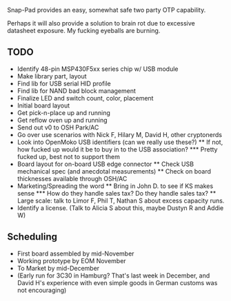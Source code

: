 Snap-Pad provides an easy, somewhat safe two party OTP capability.

Perhaps it will also provide a solution to brain rot due to excessive datasheet exposure. My fucking eyeballs are burning.

TODO
----

* Identify 48-pin MSP430F5xx series chip w/ USB module
* Make library part, layout
* Find lib for USB serial HID profile
* Find lib for NAND bad block management
* Finalize LED and switch count, color, placement
* Initial board layout
* Get pick-n-place up and running
* Get reflow oven up and running
* Send out v0 to OSH Park/AC
* Go over use scenarios with Nick F, Hilary M, David H, other cryptonerds
* Look into OpenMoko USB identifiers (can we really use these?)
** If not, how fucked up would it be to buy in to the USB association?
*** Pretty fucked up, best not to support them
* Board layout for on-board USB edge connector
** Check USB mechanical spec (and anecdotal measurements)
** Check on board thicknesses available through OSH/AC
* Marketing/Spreading the word
** Bring in John D. to see if KS makes sense
*** How do they handle sales tax? Do they handle sales tax?
** Large scale: talk to Limor F, Phil T, Nathan S about excess capacity runs.
* Identify a license. (Talk to Alicia S about this, maybe Dustyn R and Addie W)

Scheduling
----------
* First board assembled by mid-November
* Working prototype by EOM November
* To Market by mid-December
* (Early run for 3C30 in Hamburg? That's last week in December, and David H's experience with even simple goods in German customs was not encouraging)


